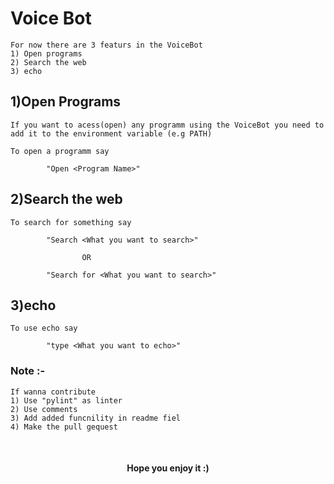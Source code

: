 # <b>Voice Bot</b>
	For now there are 3 featurs in the VoiceBot
	1) Open programs
	2) Search the web
	3) echo

## <b>1)Open Programs</b>
	If you want to acess(open) any programm using the VoiceBot you need to add it to the environment variable (e.g PATH)

	To open a programm say

			"Open <Program Name>"


## <b>2)Search the web</b>
	To search for something say 

			"Search <What you want to search>"
					
					OR

			"Search for <What you want to search>"

## <b>3)echo</b>
	To use echo say 

			"type <What you want to echo>"

### <b>Note :-</b> 
	If wanna contribute 
	1) Use "pylint" as linter
	2) Use comments 
	3) Add added funcnility in readme fiel 
	4) Make the pull gequest

<br>

#### <center><b>Hope you enjoy it :)</b><ccenter>
